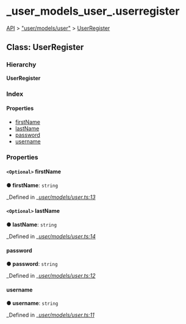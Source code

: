 # \_user\_models\_user\_.userregister

[API](../../api-1.md) &gt; ["user/models/user"](../modules/_user_models_user_.md) &gt; [UserRegister](_user_models_user_.userregister.md)

## Class: UserRegister

### Hierarchy

**UserRegister**

### Index

#### Properties

* [firstName](_user_models_user_.userregister.md#firstname)
* [lastName](_user_models_user_.userregister.md#lastname)
* [password](_user_models_user_.userregister.md#password)
* [username](_user_models_user_.userregister.md#username)

### Properties

#### `<Optional>` firstName

**● firstName**: `string`

_Defined in _[_user/models/user.ts:13_](https://github.com/authumn/authumn-angular/blob/93ce399/projects/authumn-angular/src/user/models/user.ts#L13)

#### `<Optional>` lastName

**● lastName**: `string`

_Defined in _[_user/models/user.ts:14_](https://github.com/authumn/authumn-angular/blob/93ce399/projects/authumn-angular/src/user/models/user.ts#L14)

#### password

**● password**: `string`

_Defined in _[_user/models/user.ts:12_](https://github.com/authumn/authumn-angular/blob/93ce399/projects/authumn-angular/src/user/models/user.ts#L12)

#### username

**● username**: `string`

_Defined in _[_user/models/user.ts:11_](https://github.com/authumn/authumn-angular/blob/93ce399/projects/authumn-angular/src/user/models/user.ts#L11)

